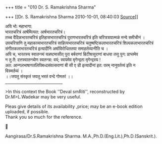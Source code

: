 +++
title = "010 Dr. S. Ramakrishna Sharma"

+++
[[Dr. S. Ramakrishna Sharma	2010-10-01, 08:40:03 [Source](https://groups.google.com/g/bvparishat/c/zbXCZv6_oAs)]]



अयि भो: महाभागा:  
भारतचरित्रं आर्षमित्यत: आर्षभारतचरित्रं।  
तच्च वैदिकभारतचरित्रं इतिहासभारतचरित्रं पुराणभारतचरित्रं इति चरित्रत्रयात्मकं मन्ये समीचीनं ।  
उपचरित्राणि तु महाकाव्यभारतचरित्रं साहित्यभारतचरित्रं चतुष्षष्टिकलाभारतचरित्रं शिल्पकलाभारतचरित्रं  
संगीतकलाभारतचरित्रं इत्यादीनि अर्षाविरोधिततया समाहर्तव्यानीति च ।  
अपि च, भारतस्य स्वातन्त्र्यं यन्नष्टमासीत् पुरा बर्बराणां ब्रिटीषासुराणां बाधया तत्तु पुन: प्राप्तमेव  
न तु तै: दत्तस्वातन्त्र्येण स्वतन्त्रा: वयं; स्वयमेव मृगेन्द्रता मृगेन्द्रस्य !  
अत: आन्गलभाषागतलिपिबध्दसंवत्सराणां बी सी ए डी इत्यादीनां इत: परम् नानुवर्तव्यं इति न  
विस्मर्तव्यं ।  
।।जयतु संस्कृतं जयतु भरतं वन्दे गोमतरं ।।  
\_\_\_\_\_\_\_\_\_\_\_\_\_\_\_\_\_\_\_\_\_\_\_\_\_\_\_\_\_

  
\>In this context the Book ''Deval smRiti'', reconstructed by  
Dr.M>L.Wadekar may be very useful.  

Pleas give details of its availability ,price; may be an e-book edition  
uploaded, if possible.  
Thank you so much for the reference.



Aangirasa/Dr.S.Ramakrishna Sharma. M.A.,Ph.D.(Eng.Lit.),Ph.D.(Sanskrit.).  

